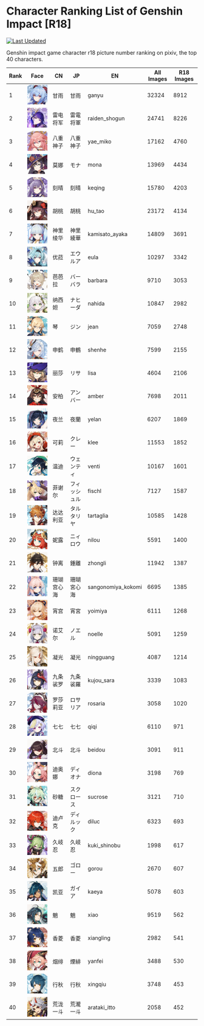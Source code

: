 # Character Ranking List of Genshin Impact [R18]

[![Last Updated](https://img.shields.io/endpoint?url=https://gist.githubusercontent.com/narugo1992/254442dea2e77cf46366df97f499242f/raw/data_last_update.json)](https://huggingface.co/datasets/deepghs/game_characters)

Genshin impact game character r18 picture number ranking on pixiv, the top 40 characters. 

|   Rank | Face                                                        | CN    | JP     | EN                 |   All Images |   R18 Images |
|--------|-------------------------------------------------------------|-------|--------|--------------------|--------------|--------------|
|      1 | ![ganyu](./images/logo_ganyu.png)                           | 甘雨    | 甘雨     | ganyu              |        32324 |         8912 |
|      2 | ![raiden_shogun](./images/logo_raiden_shogun.png)           | 雷电将军  | 雷電将軍   | raiden_shogun      |        24741 |         8226 |
|      3 | ![yae_miko](./images/logo_yae_miko.png)                     | 八重神子  | 八重神子   | yae_miko           |        17162 |         4760 |
|      4 | ![mona](./images/logo_mona.png)                             | 莫娜    | モナ     | mona               |        13969 |         4434 |
|      5 | ![keqing](./images/logo_keqing.png)                         | 刻晴    | 刻晴     | keqing             |        15780 |         4203 |
|      6 | ![hu_tao](./images/logo_hu_tao.png)                         | 胡桃    | 胡桃     | hu_tao             |        23172 |         4134 |
|      7 | ![kamisato_ayaka](./images/logo_kamisato_ayaka.png)         | 神里绫华  | 神里綾華   | kamisato_ayaka     |        14809 |         3691 |
|      8 | ![eula](./images/logo_eula.png)                             | 优菈    | エウルア   | eula               |        10297 |         3342 |
|      9 | ![barbara](./images/logo_barbara.png)                       | 芭芭拉   | バーバラ   | barbara            |         9710 |         3053 |
|     10 | ![nahida](./images/logo_nahida.png)                         | 纳西妲   | ナヒーダ   | nahida             |        10847 |         2982 |
|     11 | ![jean](./images/logo_jean.png)                             | 琴     | ジン     | jean               |         7059 |         2748 |
|     12 | ![shenhe](./images/logo_shenhe.png)                         | 申鹤    | 申鶴     | shenhe             |         7599 |         2155 |
|     13 | ![lisa](./images/logo_lisa.png)                             | 丽莎    | リサ     | lisa               |         4604 |         2106 |
|     14 | ![amber](./images/logo_amber.png)                           | 安柏    | アンバー   | amber              |         7698 |         2011 |
|     15 | ![yelan](./images/logo_yelan.png)                           | 夜兰    | 夜蘭     | yelan              |         6207 |         1869 |
|     16 | ![klee](./images/logo_klee.png)                             | 可莉    | クレー    | klee               |        11553 |         1852 |
|     17 | ![venti](./images/logo_venti.png)                           | 温迪    | ウェンティ  | venti              |        10167 |         1601 |
|     18 | ![fischl](./images/logo_fischl.png)                         | 菲谢尔   | フィッシュル | fischl             |         7127 |         1587 |
|     19 | ![tartaglia](./images/logo_tartaglia.png)                   | 达达利亚  | タルタリヤ  | tartaglia          |        10585 |         1428 |
|     20 | ![nilou](./images/logo_nilou.png)                           | 妮露    | ニィロウ   | nilou              |         5591 |         1400 |
|     21 | ![zhongli](./images/logo_zhongli.png)                       | 钟离    | 鍾離     | zhongli            |        11942 |         1387 |
|     22 | ![sangonomiya_kokomi](./images/logo_sangonomiya_kokomi.png) | 珊瑚宫心海 | 珊瑚宮心海  | sangonomiya_kokomi |         6695 |         1385 |
|     23 | ![yoimiya](./images/logo_yoimiya.png)                       | 宵宫    | 宵宮     | yoimiya            |         6111 |         1268 |
|     24 | ![noelle](./images/logo_noelle.png)                         | 诺艾尔   | ノエル    | noelle             |         5091 |         1259 |
|     25 | ![ningguang](./images/logo_ningguang.png)                   | 凝光    | 凝光     | ningguang          |         4087 |         1214 |
|     26 | ![kujou_sara](./images/logo_kujou_sara.png)                 | 九条裟罗  | 九条裟羅   | kujou_sara         |         3339 |         1083 |
|     27 | ![rosaria](./images/logo_rosaria.png)                       | 罗莎莉亚  | ロサリア   | rosaria            |         3058 |         1020 |
|     28 | ![qiqi](./images/logo_qiqi.png)                             | 七七    | 七七     | qiqi               |         6110 |          971 |
|     29 | ![beidou](./images/logo_beidou.png)                         | 北斗    | 北斗     | beidou             |         3091 |          911 |
|     30 | ![diona](./images/logo_diona.png)                           | 迪奥娜   | ディオナ   | diona              |         3198 |          769 |
|     31 | ![sucrose](./images/logo_sucrose.png)                       | 砂糖    | スクロース  | sucrose            |         3121 |          710 |
|     32 | ![diluc](./images/logo_diluc.png)                           | 迪卢克   | ディルック  | diluc              |         6323 |          693 |
|     33 | ![kuki_shinobu](./images/logo_kuki_shinobu.png)             | 久岐忍   | 久岐忍    | kuki_shinobu       |         1998 |          617 |
|     34 | ![gorou](./images/logo_gorou.png)                           | 五郎    | ゴロー    | gorou              |         2670 |          607 |
|     35 | ![kaeya](./images/logo_kaeya.png)                           | 凯亚    | ガイア    | kaeya              |         5078 |          603 |
|     36 | ![xiao](./images/logo_xiao.png)                             | 魈     | 魈      | xiao               |         9519 |          562 |
|     37 | ![xiangling](./images/logo_xiangling.png)                   | 香菱    | 香菱     | xiangling          |         2982 |          541 |
|     38 | ![yanfei](./images/logo_yanfei.png)                         | 烟绯    | 煙緋     | yanfei             |         3488 |          530 |
|     39 | ![xingqiu](./images/logo_xingqiu.png)                       | 行秋    | 行秋     | xingqiu            |         3748 |          453 |
|     40 | ![arataki_itto](./images/logo_arataki_itto.png)             | 荒泷一斗  | 荒瀧一斗   | arataki_itto       |         2058 |          452 |
